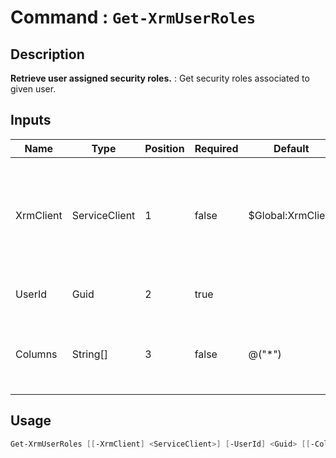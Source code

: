 # Command : `Get-XrmUserRoles` 

## Description

**Retrieve user assigned security roles.** : Get security roles associated to given user.

## Inputs

Name|Type|Position|Required|Default|Description
----|----|--------|--------|-------|-----------
XrmClient|ServiceClient|1|false|$Global:XrmClient|Xrm connector initialized to target instance. Use latest one by default. (Dataverse ServiceClient)
UserId|Guid|2|true||System user unique identifier.
Columns|String[]|3|false|@("*")|Specify expected columns to retrieve. (Default : all columns)


## Usage

```Powershell 
Get-XrmUserRoles [[-XrmClient] <ServiceClient>] [-UserId] <Guid> [[-Columns] <String[]>] [<CommonParameters>]
``` 


